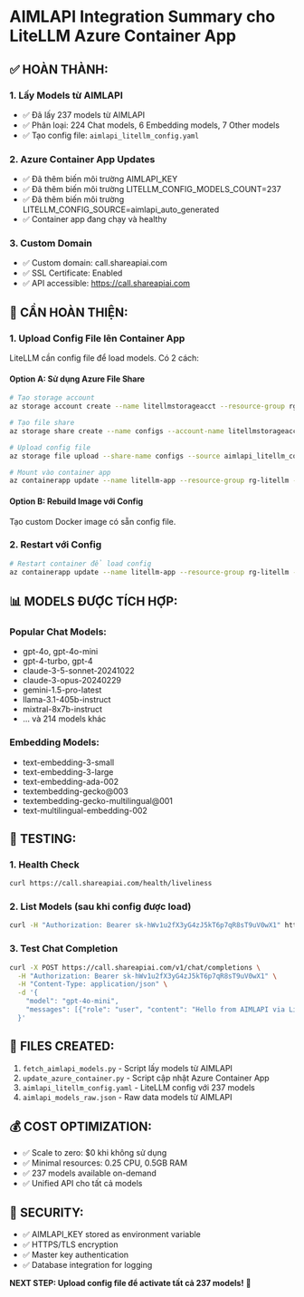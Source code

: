 # AIMLAPI Integration Summary cho LiteLLM Azure Container App

## ✅ HOÀN THÀNH:

### 1. Lấy Models từ AIMLAPI
- ✅ Đã lấy 237 models từ AIMLAPI
- ✅ Phân loại: 224 Chat models, 6 Embedding models, 7 Other models
- ✅ Tạo config file: `aimlapi_litellm_config.yaml`

### 2. Azure Container App Updates
- ✅ Đã thêm biến môi trường AIMLAPI_KEY
- ✅ Đã thêm biến môi trường LITELLM_CONFIG_MODELS_COUNT=237
- ✅ Đã thêm biến môi trường LITELLM_CONFIG_SOURCE=aimlapi_auto_generated
- ✅ Container app đang chạy và healthy

### 3. Custom Domain
- ✅ Custom domain: call.shareapiai.com
- ✅ SSL Certificate: Enabled
- ✅ API accessible: https://call.shareapiai.com

## 🔧 CẦN HOÀN THIỆN:

### 1. Upload Config File lên Container App
LiteLLM cần config file để load models. Có 2 cách:

#### Option A: Sử dụng Azure File Share
```bash
# Tạo storage account
az storage account create --name litellmstorageacct --resource-group rg-litellm --location southeastasia --sku Standard_LRS

# Tạo file share
az storage share create --name configs --account-name litellmstorageacct

# Upload config file
az storage file upload --share-name configs --source aimlapi_litellm_config.yaml --path config.yaml --account-name litellmstorageacct

# Mount vào container app
az containerapp update --name litellm-app --resource-group rg-litellm --azure-file-volume-name config-volume --azure-file-storage-type AzureFile --azure-file-account-name litellmstorageacct --azure-file-account-key [key] --azure-file-share-name configs --azure-file-access-mode ReadOnly
```

#### Option B: Rebuild Image với Config
Tạo custom Docker image có sẵn config file.

### 2. Restart với Config
```bash
# Restart container để load config
az containerapp update --name litellm-app --resource-group rg-litellm --command '--config=/app/config/config.yaml'
```

## 📊 MODELS ĐƯỢC TÍCH HỢP:

### Popular Chat Models:
- gpt-4o, gpt-4o-mini
- gpt-4-turbo, gpt-4
- claude-3-5-sonnet-20241022
- claude-3-opus-20240229
- gemini-1.5-pro-latest
- llama-3.1-405b-instruct
- mixtral-8x7b-instruct
- ... và 214 models khác

### Embedding Models:
- text-embedding-3-small
- text-embedding-3-large
- text-embedding-ada-002
- textembedding-gecko@003
- textembedding-gecko-multilingual@001
- text-multilingual-embedding-002

## 🚀 TESTING:

### 1. Health Check
```bash
curl https://call.shareapiai.com/health/liveliness
```

### 2. List Models (sau khi config được load)
```bash
curl -H "Authorization: Bearer sk-hWv1u2fX3yG4zJ5kT6p7qR8sT9uV0wX1" https://call.shareapiai.com/v1/models
```

### 3. Test Chat Completion
```bash
curl -X POST https://call.shareapiai.com/v1/chat/completions \
  -H "Authorization: Bearer sk-hWv1u2fX3yG4zJ5kT6p7qR8sT9uV0wX1" \
  -H "Content-Type: application/json" \
  -d '{
    "model": "gpt-4o-mini",
    "messages": [{"role": "user", "content": "Hello from AIMLAPI via LiteLLM!"}]
  }'
```

## 📁 FILES CREATED:

1. `fetch_aimlapi_models.py` - Script lấy models từ AIMLAPI
2. `update_azure_container.py` - Script cập nhật Azure Container App
3. `aimlapi_litellm_config.yaml` - LiteLLM config với 237 models
4. `aimlapi_models_raw.json` - Raw data models từ AIMLAPI

## 💰 COST OPTIMIZATION:

- ✅ Scale to zero: $0 khi không sử dụng
- ✅ Minimal resources: 0.25 CPU, 0.5GB RAM
- ✅ 237 models available on-demand
- ✅ Unified API cho tất cả models

## 🔐 SECURITY:

- ✅ AIMLAPI_KEY stored as environment variable
- ✅ HTTPS/TLS encryption
- ✅ Master key authentication
- ✅ Database integration for logging

**NEXT STEP: Upload config file để activate tất cả 237 models!** 🎯

